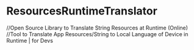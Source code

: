 # ResourcesRuntimeTranslator

//Open Source Library to Translate String Resources at Runtime (Online) 
//Tool to Translate App Resources/String to Local Language of Device in Runtime | for Devs 

